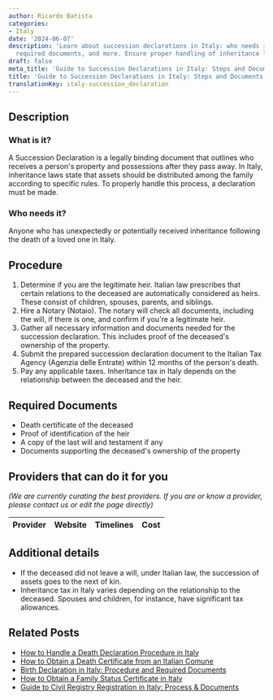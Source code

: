 ```yaml
---
author: Ricardo Batista
categories:
- Italy
date: '2024-06-07'
description: 'Learn about succession declarations in Italy: who needs it, the procedure,
  required documents, and more. Ensure proper handling of inheritance legally.'
draft: false
meta_title: 'Guide to Succession Declarations in Italy: Steps and Documents'
title: 'Guide to Succession Declarations in Italy: Steps and Documents'
translationKey: italy-succession_declaration
---
```


## Description
### What is it?
A Succession Declaration is a legally binding document that outlines who receives a person's property and possessions after they pass away. In Italy, inheritance laws state that assets should be distributed among the family according to specific rules. To properly handle this process, a declaration must be made.
### Who needs it?
Anyone who has unexpectedly or potentially received inheritance following the death of a loved one in Italy.

## Procedure
1. Determine if you are the legitimate heir. Italian law prescribes that certain relations to the deceased are automatically considered as heirs. These consist of children, spouses, parents, and siblings.
2. Hire a Notary (Notaio). The notary will check all documents, including the will, if there is one, and confirm if you're a legitimate heir.
3. Gather all necessary information and documents needed for the succession declaration. This includes proof of the deceased's ownership of the property.
4. Submit the prepared succession declaration document to the Italian Tax Agency (Agenzia delle Entrate) within 12 months of the person's death.
5. Pay any applicable taxes. Inheritance tax in Italy depends on the relationship between the deceased and the heir.

## Required Documents
- Death certificate of the deceased
- Proof of identification of the heir
- A copy of the last will and testament if any
- Documents supporting the deceased's ownership of the property

## Providers that can do it for you

_(We are currently curating the best providers. If you are or know a provider, please contact us or edit the page directly)_

| Provider        |     Website     |     Timelines    |       Cost      |
| :-------------: | :-------------: |  :-------------: | :-------------: |

## Additional details
- If the deceased did not leave a will, under Italian law, the succession of assets goes to the next of kin.
- Inheritance tax in Italy varies depending on the relationship to the deceased. Spouses and children, for instance, have significant tax allowances.
## Related Posts

- [How to Handle a Death Declaration Procedure in Italy](https://tramitit.com/guides/italy/death_declaration/)
- [How to Obtain a Death Certificate from an Italian Comune](https://tramitit.com/guides/italy/death_certificate_request/)
- [Birth Declaration in Italy: Procedure and Required Documents](https://tramitit.com/guides/italy/birth_declaration/)
- [How to Obtain a Family Status Certificate in Italy](https://tramitit.com/guides/italy/family_status_certificate_request/)
- [Guide to Civil Registry Registration in Italy: Process & Documents](https://tramitit.com/guides/italy/registration_in_the_civil_registry/)